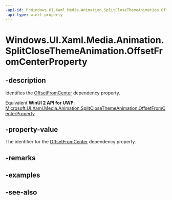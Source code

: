 ```yaml
---
-api-id: P:Windows.UI.Xaml.Media.Animation.SplitCloseThemeAnimation.OffsetFromCenterProperty
-api-type: winrt property
---
```


<!-- Property syntax
public Windows.UI.Xaml.DependencyProperty OffsetFromCenterProperty { get; }
-->

# Windows.UI.Xaml.Media.Animation.SplitCloseThemeAnimation.OffsetFromCenterProperty

## -description
Identifies the [OffsetFromCenter](splitclosethemeanimation_offsetfromcenter.md) dependency property.

Equivalent **WinUI 2 API for UWP**: [Microsoft.UI.Xaml.Media.Animation.SplitCloseThemeAnimation.OffsetFromCenterProperty](/windows/winui/api/microsoft.ui.xaml.media.animation.splitclosethemeanimation.offsetfromcenterproperty).

## -property-value
The identifier for the [OffsetFromCenter](splitclosethemeanimation_offsetfromcenter.md) dependency property.

## -remarks

## -examples

## -see-also
